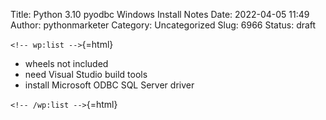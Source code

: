 Title: Python 3.10 pyodbc Windows Install Notes
Date: 2022-04-05 11:49
Author: pythonmarketer
Category: Uncategorized
Slug: 6966
Status: draft

`<!-- wp:list -->`{=html}

-   wheels not included
-   need Visual Studio build tools
-   install Microsoft ODBC SQL Server driver

`<!-- /wp:list -->`{=html}
